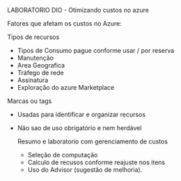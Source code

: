 
LABORATORIO DIO - Otimizando custos no azure


Fatores que afetam os custos no Azure:

Tipos de recursos

- Tipos de Consumo pague conforme usar / por reserva 
- Manutenção
- Area Geografica 
- Tráfego de rede
- Assinatura 
- Exploração do azure Marketplace

Marcas ou tags

- Usadas para identificar e organizar recursos
- Não sao de uso obrigatório e nem herdável

   Resumo e laboratorio com gerenciamento de custos

  - Seleção de computação
  - Calculo de recusos conforme reajuste nos itens
  - Uso do Advisor (sugestão de melhoria). 
     



